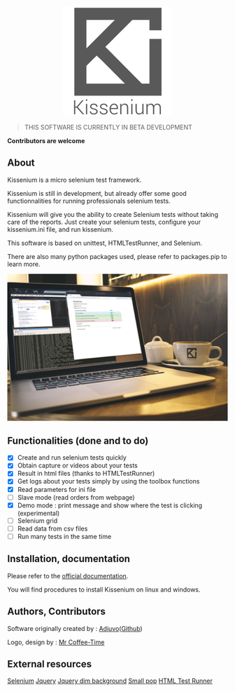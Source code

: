 <p align="center">
    <img src ="/docs/assets/images/kissenium.png" width="250" height="250"/>
</p>

> THIS SOFTWARE IS CURRENTLY IN BETA DEVELOPMENT

**Contributors are welcome**

## About

Kissenium is a micro selenium test framework.

Kissenium is still in development, but already offer some good functionnalities for running professionals selenium tests.

Kissenium will give you the ability to create Selenium tests without taking care of the reports. Just create your selenium tests, configure your kissenium.ini file, and run kissenium.

This software is based on unittest, HTMLTestRunner, and Selenium.

There are also many python packages used, please refer to packages.pip to learn more.

![Kissenium Mockup](/docs/assets/images/kissenium-mockup.jpg)

## Functionalities (done and to do)

* [x] Create and run selenium tests quickly
* [x] Obtain capture or videos about your tests
* [x] Result in html files (thanks to HTMLTestRunner)
* [x] Get logs about your tests simply by using the toolbox functions
* [x] Read parameters for ini file
* [ ] Slave mode (read orders from webpage)
* [x] Demo mode : print message and show where the test is clicking (experimental)
* [ ] Selenium grid
* [ ] Read data from csv files
* [ ] Run many tests in the same time

## Installation, documentation

Please refer to the [official documentation](http://www.kissenium.org/).

You will find procedures to install Kissenium on linux and windows.

## Authors, Contributors

Software originally created by : [Adiuvo](https://www.adiuvo.fr)([Github](https://github.com/AdiuvoDotFr/Kissenium))

Logo, design by : [Mr Coffee-Time](http://www.coffee-time.fr/)

## External resources

[Selenium](http://www.seleniumhq.org/)
[Jquery](https://jquery.com/)
[Jquery dim background](https://github.com/andywer/jquery-dim-background)
[Small pop](https://github.com/silvio-r/spop)
[HTML Test Runner](https://github.com/oldani/HtmlTestRunner)
